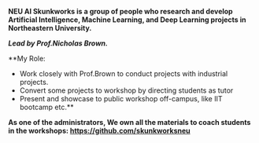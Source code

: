 **NEU AI Skunkworks is a group of people who research and develop Artificial Intelligence, Machine Learning, and Deep Learning projects in Northeastern University.**  

***Lead by Prof.Nicholas Brown.***  

**My Role: 
- Work closely with Prof.Brown to conduct projects with industrial projects.
- Convert some projects to workshop by directing students as tutor 
- Present and showcase to public workshop off-campus, like IIT bootcamp etc.**

**As one of the administrators, We own all the materials to coach students in the workshops: https://github.com/skunkworksneu**  
